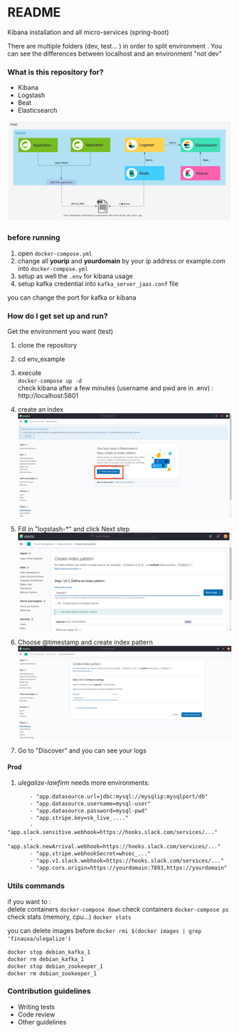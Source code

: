 # README #

Kibana installation and all micro-services (spring-boot) 

There are multiple folders (dev, test... ) in order to split environment .
You can see the differences between localhost and an environment "not dev"

### What is this repository for? ###

* Kibana
* Logstash
* Beat
* Elasticsearch

![image](img/services-and-elastic-stack.png)

### before running
1. open `docker-compose.yml`
2. change all **yourip** and **yourdomain** by your ip address or example.com into `docker-compose.yml`
3. setup as well the `.env` for kibana usage
4. setup kafka credential into `kafka_server_jaas.conf` file
  
you can change the port for kafka or kibana 

### How do I get set up and run? ###
Get the environment you want (test)
1. clone the repository
2. cd env_example
3. execute  
`
docker-compose up -d
`  
check kibana after a few minutes (username and pwd are in .env) :  
  http://localhost:5601
  
4. create an index 
   ![image](img/index.png)
5. Fill in "logstash-*" and click Next step
   ![image](img/index1.png)
6. Choose @timestamp and create index pattern
   ![image](img/index2.png)
7. Go to "Discover" and you can see your logs

#### Prod
1. *ulegalize-lawfirm* needs more environments: 

```
       - "app.datasource.url=jdbc:mysql://mysqlip:mysqlport/db"  
       - "app.datasource.username=mysql-user"  
       - "app.datasource.password=mysql-pwd"
       - "app.stripe.key=sk_live_...."
       - "app.slack.sensitive.webhook=https://hooks.slack.com/services/..."
       - "app.slack.newArrival.webhook=https://hooks.slack.com/services/..."
       - "app.stripe.webhookSecret=whsec_..."
       - "app.v1.slack.webhook=https://hooks.slack.com/services/..."
       - "app.cors.origin=https://yourdomain:7893,https://yourdomain"
```

### Utils commands ###
if you want to :  
delete containers
`
docker-compose down
`
check containers 
`
docker-compose ps
`
check stats (memory, cpu...) 
`
docker stats
`
  
you can delete images before
`
docker rmi $(docker images | grep 'finauxa/ulegalize')
`
```
docker stop debian_kafka_1
docker rm debian_kafka_1
docker stop debian_zookeeper_1
docker rm debian_zookeeper_1
```
### Contribution guidelines ###

* Writing tests
* Code review
* Other guidelines